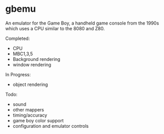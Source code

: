 # gbemu

An emulator for the Game Boy, a handheld game console from the 1990s which uses a CPU similar to the 8080 and Z80.

Completed:
- CPU
- MBC1,3,5
- Background rendering
- window rendering

In Progress:
- object rendering

Todo:
- sound
- other mappers
- timing/accuracy
- game boy color support
- configuration and emulator controls

